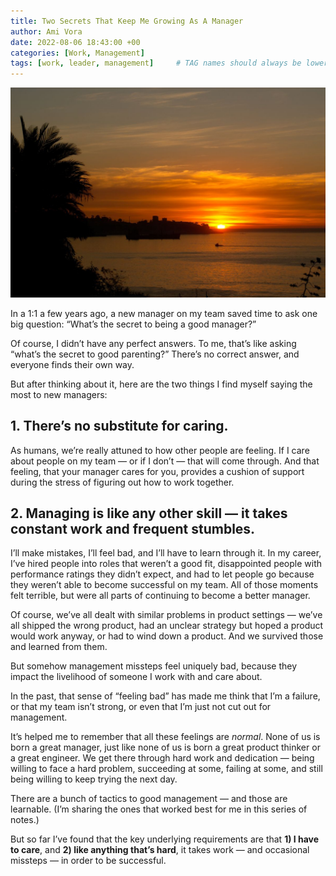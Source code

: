 ```yaml
---
title: Two Secrets That Keep Me Growing As A Manager
author: Ami Vora 
date: 2022-08-06 18:43:00 +00
categories: [Work, Management]
tags: [work, leader, management]     # TAG names should always be lowercase
---
```


![leader-manager](/assets/img/full-year.jpg)

In a 1:1 a few years ago, a new manager on my team saved time to ask one big question: “What’s the secret to being a good manager?”

Of course, I didn’t have any perfect answers. To me, that’s like asking “what’s the secret to good parenting?” There’s no correct answer, and everyone finds their own way.

But after thinking about it, here are the two things I find myself saying the most to new managers:

## 1. There’s no substitute for caring.

As humans, we’re really attuned to how other people are feeling. If I care about people on my team — or if I don’t — that will come through. And that feeling, that your manager cares for you, provides a cushion of support during the stress of figuring out how to work together.

## 2. Managing is like any other skill — it takes constant work and frequent stumbles.

I’ll make mistakes, I’ll feel bad, and I’ll have to learn through it. In my career, I’ve hired people into roles that weren’t a good fit, disappointed people with performance ratings they didn’t expect, and had to let people go because they weren’t able to become successful on my team. All of those moments felt terrible, but were all parts of continuing to become a better manager.

Of course, we’ve all dealt with similar problems in product settings — we’ve all shipped the wrong product, had an unclear strategy but hoped a product would work anyway, or had to wind down a product. And we survived those and learned from them.  

But somehow management missteps feel uniquely bad, because they impact the livelihood of someone I work with and care about.

In the past, that sense of “feeling bad” has made me think that I’m a failure, or that my team isn’t strong, or even that I’m just not cut out for management.

It’s helped me to remember that all these feelings are *normal*. None of us is born a great manager, just like none of us is born a great product thinker or a great engineer. We get there through hard work and dedication — being willing to face a hard problem, succeeding at some, failing at some, and still being willing to keep trying the next day.

There are a bunch of tactics to good management — and those are learnable. (I’m sharing the ones that worked best for me in this series of notes.)  

But so far I’ve found that the key underlying requirements are that **1) I have to care**, and **2) like anything that’s hard**, it takes work — and occasional missteps — in order to be successful.
